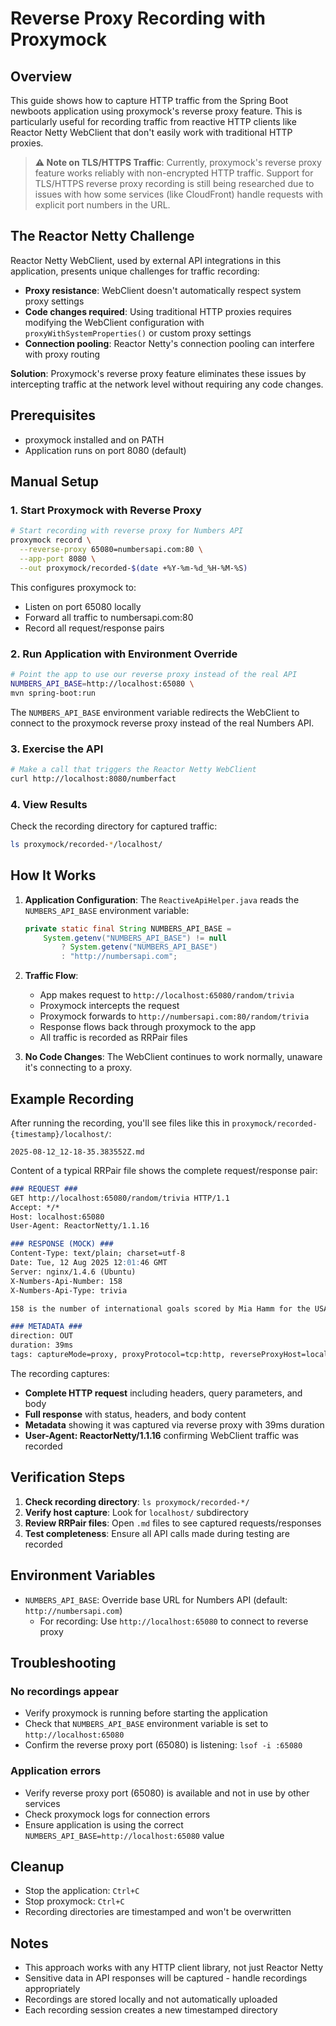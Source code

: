 # Reverse Proxy Recording with Proxymock

## Overview
This guide shows how to capture HTTP traffic from the Spring Boot newboots application using proxymock's reverse proxy feature. This is particularly useful for recording traffic from reactive HTTP clients like Reactor Netty WebClient that don't easily work with traditional HTTP proxies.

> **⚠️ Note on TLS/HTTPS Traffic**: Currently, proxymock's reverse proxy feature works reliably with non-encrypted HTTP traffic. Support for TLS/HTTPS reverse proxy recording is still being researched due to issues with how some services (like CloudFront) handle requests with explicit port numbers in the URL.

## The Reactor Netty Challenge
Reactor Netty WebClient, used by external API integrations in this application, presents unique challenges for traffic recording:

- **Proxy resistance**: WebClient doesn't automatically respect system proxy settings
- **Code changes required**: Using traditional HTTP proxies requires modifying the WebClient configuration with `proxyWithSystemProperties()` or custom proxy settings
- **Connection pooling**: Reactor Netty's connection pooling can interfere with proxy routing

**Solution**: Proxymock's reverse proxy feature eliminates these issues by intercepting traffic at the network level without requiring any code changes.

## Prerequisites
- proxymock installed and on PATH
- Application runs on port 8080 (default)

## Manual Setup

### 1. Start Proxymock with Reverse Proxy
```bash
# Start recording with reverse proxy for Numbers API
proxymock record \
  --reverse-proxy 65080=numbersapi.com:80 \
  --app-port 8080 \
  --out proxymock/recorded-$(date +%Y-%m-%d_%H-%M-%S)
```

This configures proxymock to:
- Listen on port 65080 locally
- Forward all traffic to numbersapi.com:80
- Record all request/response pairs

### 2. Run Application with Environment Override
```bash
# Point the app to use our reverse proxy instead of the real API
NUMBERS_API_BASE=http://localhost:65080 \
mvn spring-boot:run
```

The `NUMBERS_API_BASE` environment variable redirects the WebClient to connect to the proxymock reverse proxy instead of the real Numbers API.

### 3. Exercise the API
```bash
# Make a call that triggers the Reactor Netty WebClient
curl http://localhost:8080/numberfact
```

### 4. View Results
Check the recording directory for captured traffic:
```bash
ls proxymock/recorded-*/localhost/
```

## How It Works

1. **Application Configuration**: The `ReactiveApiHelper.java` reads the `NUMBERS_API_BASE` environment variable:
   ```java
   private static final String NUMBERS_API_BASE =
       System.getenv("NUMBERS_API_BASE") != null
           ? System.getenv("NUMBERS_API_BASE")
           : "http://numbersapi.com";
   ```

2. **Traffic Flow**:
   - App makes request to `http://localhost:65080/random/trivia`
   - Proxymock intercepts the request
   - Proxymock forwards to `http://numbersapi.com:80/random/trivia`
   - Response flows back through proxymock to the app
   - All traffic is recorded as RRPair files

3. **No Code Changes**: The WebClient continues to work normally, unaware it's connecting to a proxy.

## Example Recording
After running the recording, you'll see files like this in `proxymock/recorded-{timestamp}/localhost/`:

```
2025-08-12_12-18-35.383552Z.md
```

Content of a typical RRPair file shows the complete request/response pair:
```markdown
### REQUEST ###
GET http://localhost:65080/random/trivia HTTP/1.1
Accept: */*
Host: localhost:65080
User-Agent: ReactorNetty/1.1.16

### RESPONSE (MOCK) ###
Content-Type: text/plain; charset=utf-8
Date: Tue, 12 Aug 2025 12:01:46 GMT
Server: nginx/1.4.6 (Ubuntu)
X-Numbers-Api-Number: 158
X-Numbers-Api-Type: trivia

158 is the number of international goals scored by Mia Hamm for the USA women's team, an all-time record for either sex in soccer.

### METADATA ###
direction: OUT
duration: 39ms
tags: captureMode=proxy, proxyProtocol=tcp:http, reverseProxyHost=localhost
```

The recording captures:
- **Complete HTTP request** including headers, query parameters, and body
- **Full response** with status, headers, and body content  
- **Metadata** showing it was captured via reverse proxy with 39ms duration
- **User-Agent: ReactorNetty/1.1.16** confirming WebClient traffic was recorded

## Verification Steps
1. **Check recording directory**: `ls proxymock/recorded-*/`
2. **Verify host capture**: Look for `localhost/` subdirectory
3. **Review RRPair files**: Open `.md` files to see captured requests/responses
4. **Test completeness**: Ensure all API calls made during testing are recorded

## Environment Variables
- `NUMBERS_API_BASE`: Override base URL for Numbers API (default: `http://numbersapi.com`)
  - For recording: Use `http://localhost:65080` to connect to reverse proxy

## Troubleshooting

### No recordings appear
- Verify proxymock is running before starting the application
- Check that `NUMBERS_API_BASE` environment variable is set to `http://localhost:65080`
- Confirm the reverse proxy port (65080) is listening: `lsof -i :65080`

### Application errors
- Verify reverse proxy port (65080) is available and not in use by other services
- Check proxymock logs for connection errors
- Ensure application is using the correct `NUMBERS_API_BASE=http://localhost:65080` value

## Cleanup
- Stop the application: `Ctrl+C`
- Stop proxymock: `Ctrl+C`
- Recording directories are timestamped and won't be overwritten

## Notes
- This approach works with any HTTP client library, not just Reactor Netty
- Sensitive data in API responses will be captured - handle recordings appropriately  
- Recordings are stored locally and not automatically uploaded
- Each recording session creates a new timestamped directory